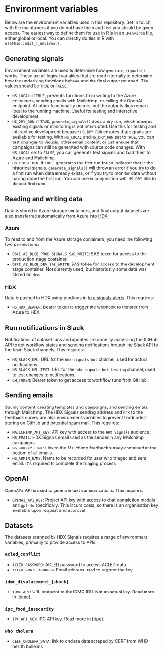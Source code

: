# Environment variables

Below are the environment variables used in this repository. Get in touch with
the maintainers if you do not have them and feel you should be given access. The easiest
way to define them for use in R is in an `.Renviron` file, either global or local.
You can directly do this in R with `usethis::edit_r_environ()`.

## Generating signals

Environment variables are used to determine how `generate_signals()` works. These
are all logical variables that are read internally to determine how the underlying
functions behave and the final output returned. The values should be `TRUE` or `FALSE`.

- `HS_LOCAL`: if `TRUE`, prevents functions from writing to the Azure containers,
sending emails with Mailchimp, or calling the OpenAI endpoint. All other functionality
occurs, but the outputs thus remain local to the running machine. Useful for testing
and interactive development.
- `HS_DRY_RUN`: if `TRUE`, `generate_signals()` does a dry run, which ensures
existing signals or monitoring is not interrupted. Use this for testing and interactive
development because `HS_DRY_RUN` ensures that signals are available for testing.
With `HS_LOCAL` and `HS_DRY_RUN` set to `TRUE`, you can test changes
to visuals, other email content, or just ensure that campaigns can still be generated
with source code changes. With `HS_LOCAL` set to `FALSE`, you can generate test
signals and load them to Azure and Mailchimp.
- `HS_FIRST_RUN`: if `TRUE`, generates the first run for an indicator that is the
historical signals. `generate_signals()` will throw an error if you try to do a
first run when data already exists, or if you try to monitor data without having
done the first run. You can use in conjunction with `HS_DRY_RUN` to do test
first runs.

## Reading and writing data

Data is stored in Azure storage containers, and final output datasets are also
transferred automatically from Azure into [HDX](https://data.humdata.org). 

### Azure

To read to and from the Azure storage containers, you need the following two permissions:

- `DSCI_AZ_BLOB_PROD_SIGNALS_SAS_WRITE`: SAS token for access to the production stage container.
- `DSCI_AZ_BLOB_DEV_SAS_WRITE`: SAS token for access to the development stage container. Not
currently used, but historically some data was stored on `dev`.

### HDX

Data is pushed to HDX using pipelines in
[hdx-signals-alerts](https://github.com/OCHA-DAP/hdx-signals-alerts). This
requires:

- `HS_HDX_BEARER`: Bearer token to trigger the webhook to transfer from Azure to
HDX.

## Run notifications in Slack

Notifications of dataset runs and updates are done by accessing the GitHub API to
get workflow status and sending notifications hrough the Slack API to
the team Slack channels. This requires:

- `HS_SLACK_URL`: URL for the `hdx-signals-bot` channel, used for actual notifications.
- `HS_SLACK_URL_TEST`: URL for the `hdx-signals-bot-testing` channel, used to
test changes to notifications.
- `GH_TOKEN`: Bearer token to get access to workflow runs from GitHub.

## Sending emails

Saving content, creating templates and campaigns, and sending emails through Mailchimp.
The HDX Signals sending address and link to the feedback survey are also environment
variables to prevent hardcoded storing on GitHub and potential spam mail.
This requires:

- `MAILCHIMP_API_KEY`: API key with access to the `HDX Signals` audience.
- `HS_EMAIL`: HDX Signals email used as the sender in any Mailchimp campaigns.
- `HS_SURVEY_LINK`: Link to the Mailchimp feedback survey contained at the bottom of
all emails.
- `HS_ADMIN_NAME`: Name to be recorded for user who triaged and sent email. It's required to complete the triaging process

## OpenAI

OpenAI's API is used to generate text summarizations. This requires:

- `OPENAI_API_KEY`: Project API key with access to chat completion models and
`gpt-4o` specifically. This incurs costs, so there is an organisation key
available upon request and approval.

## Datasets

The datasets scanned by HDX Signals requires a range of environment variables,
primarily to provide access to APIs.

### `acled_conflict`

- `ACLED_PASSWORD`: ACLED password to access ACLED data.
- `ACLED_EMAIL_ADDRESS`: Email address used to register the key.

### `idmc_displacement_{shock}`

- `IDMC_API`: URL endpoint to the IDMC IDU. Not an actual key. Read more in
[{idmc}](https://github.com/OCHA-DAP/idmc).

### `ipc_food_insecurity`

- `IPC_API_KEY`: IPC API key. Read more in [{ripc}](https://github.com/OCHA-DAP/ripc).

### `who_cholera`

- `CERF_CHOLERA_DATA`: link to cholera data scraped by CERF from WHO health bulletins
